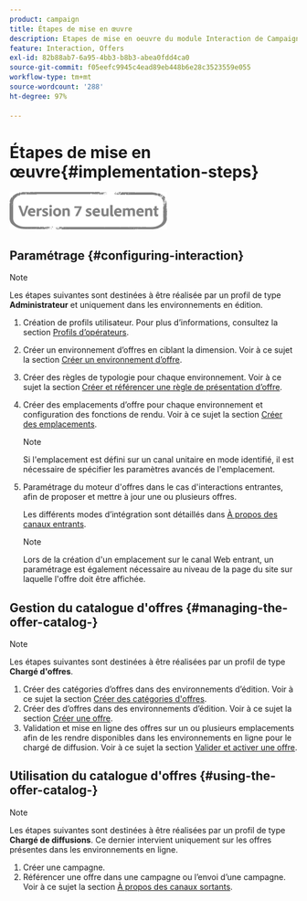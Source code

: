 ```yaml
---
product: campaign
title: Étapes de mise en œuvre
description: Etapes de mise en oeuvre du module Interaction de Campaign
feature: Interaction, Offers
exl-id: 82b88ab7-6a95-4bb3-b8b3-abea0fdd4ca0
source-git-commit: f05eefc9945c4ead89eb448b6e28c3523559e055
workflow-type: tm+mt
source-wordcount: '288'
ht-degree: 97%

---
```


# Étapes de mise en œuvre{#implementation-steps}

![](../../assets/v7-only.svg)

## Paramétrage {#configuring-interaction}

>[!NOTE]
>
>Les étapes suivantes sont destinées à être réalisée par un profil de type **Administrateur** et uniquement dans les environnements en édition.

1. Création de profils utilisateur. Pour plus d’informations, consultez la section [Profils d’opérateurs](../../interaction/using/operator-profiles.md).
1. Créer un environnement d’offres en ciblant la dimension. Voir à ce sujet la section [Créer un environnement d’offre](../../interaction/using/live-design-environments.md#creating-an-offer-environment).
1. Créer des règles de typologie pour chaque environnement. Voir à ce sujet la section [Créer et référencer une règle de présentation d’offre](../../interaction/using/managing-offer-presentation.md#creating-and-referencing-an-offer-presentation-rule).
1. Créer des emplacements d’offre pour chaque environnement et configuration des fonctions de rendu. Voir à ce sujet la section [Créer des emplacements](../../interaction/using/creating-offer-spaces.md).

   >[!NOTE]
   >
   >Si l&#39;emplacement est défini sur un canal unitaire en mode identifié, il est nécessaire de spécifier les paramètres avancés de l&#39;emplacement.

1. Paramétrage du moteur d&#39;offres dans le cas d&#39;interactions entrantes, afin de proposer et mettre à jour une ou plusieurs offres.

   Les différents modes d’intégration sont détaillés dans [À propos des canaux entrants](../../interaction/using/about-inbound-channels.md).

   >[!NOTE]
   >
   >Lors de la création d&#39;un emplacement sur le canal Web entrant, un paramétrage est également nécessaire au niveau de la page du site sur laquelle l&#39;offre doit être affichée.

## Gestion du catalogue d&#39;offres {#managing-the-offer-catalog-}

>[!NOTE]
>
>Les étapes suivantes sont destinées à être réalisées par un profil de type **Chargé d&#39;offres**.

1. Créer des catégories d’offres dans des environnements d’édition. Voir à ce sujet la section [Créer des catégories d&#39;offres](../../interaction/using/creating-offer-categories.md).
1. Créer des d’offres dans des environnements d’édition. Voir à ce sujet la section [Créer une offre](../../interaction/using/creating-an-offer.md).
1. Validation et mise en ligne des offres sur un ou plusieurs emplacements afin de les rendre disponibles dans les environnements en ligne pour le chargé de diffusion. Voir à ce sujet la section [Valider et activer une offre](../../interaction/using/approving-and-activating-an-offer.md).

## Utilisation du catalogue d&#39;offres {#using-the-offer-catalog-}

>[!NOTE]
>
>Les étapes suivantes sont destinées à être réalisées par un profil de type **Chargé de diffusions**. Ce dernier intervient uniquement sur les offres présentes dans les environnements en ligne.

1. Créer une campagne.
1. Référencer une offre dans une campagne ou l’envoi d’une campagne. Voir à ce sujet la section [À propos des canaux sortants](../../interaction/using/about-outbound-channels.md).
